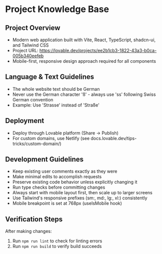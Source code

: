 # Project Knowledge Base

## Project Overview
- Modern web application built with Vite, React, TypeScript, shadcn-ui, and Tailwind CSS
- Project URL: https://lovable.dev/projects/ee2b1cb3-1822-43a3-b0ca-005b340eefeb
- Mobile-first, responsive design approach required for all components

## Language & Text Guidelines
- The whole website text should be German
- Never use the German character 'ß' - always use 'ss' following Swiss German convention
- Example: Use 'Strasse' instead of 'Straße'

## Deployment
- Deploy through Lovable platform (Share -> Publish)
- For custom domains, use Netlify (see docs.lovable.dev/tips-tricks/custom-domain/)

## Development Guidelines
- Keep existing user comments exactly as they were
- Make minimal edits to accomplish requests
- Preserve existing code behavior unless explicitly changing it
- Run type checks before committing changes
- Always start with mobile layout first, then scale up to larger screens
- Use Tailwind's responsive prefixes (sm:, md:, lg:, xl:) consistently
- Mobile breakpoint is set at 768px (useIsMobile hook)

## Verification Steps
After making changes:
1. Run `npm run lint` to check for linting errors
2. Run `npm run build` to verify build succeeds